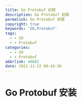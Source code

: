```yaml
---
title: Go Protobuf 初探
description: Go Protobuf 初探
permalink: Go Protobuf 初探
copyright: true
keywords: 'GO,Protobuf'
tags:
  - - GO
  - - Protobuf
categories:
  - - GO
  - - Protobuf
abbrlink: 40682
date: 2021-11-12 09:43:36
---
```


# Go Protobuf 安装

